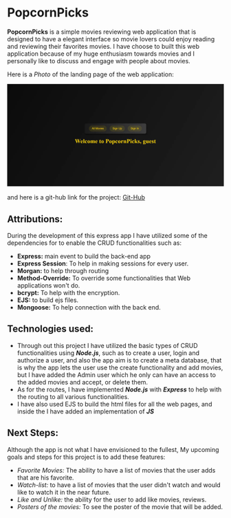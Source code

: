 # PopcornPicks

**PopcornPicks** is a simple movies reviewing web application that is designed to have a elegant interface so movie lovers could enjoy reading and reviewing their favorites movies. I have choose to built this web application because of my huge enthusiasm towards movies and I personally like to discuss and engage with people about movies.

Here is a _Photo_ of the landing page of the web application:

![Landing page of PopcornPicks](image.webp)

and here is a git-hub link for the project: [Git-Hub](https://github.com/Leoloay/PopcornPicks.git)

## Attributions:

During the development of this express app I have utilized some of the dependencies for to enable the CRUD functionalities such as:

- **Express:** main event to build the back-end app
- **Express Session**: To help in making sessions for every user.
- **Morgan:** to help through routing
- **Method-Override:** To override some functionalities that Web applications won't do.
- **bcrypt:** To help with the encryption.
- **EJS:** to build ejs files.
- **Mongoose:** To help connection with the back end.

## Technologies used:

- Through out this project I have utilized the basic types of CRUD functionalities using **_Node.js_**, such as to create a user, login and authorize a user, and also the app aim is to create a meta database, that is why the app lets the user use the create functionality and add movies, but I have added the Admin user which he only can have an access to the added movies and accept, or delete them.
- As for the routes, I have implemented **_Node.js_** with **_Express_** to help with the routing to all various functionalities.
- I have also used EJS to build the html files for all the web pages, and inside the I have added an implementation of **_JS_**

## Next Steps:

Although the app is not what I have envisioned to the fullest, My upcoming goals and steps for this project is to add these features:

- _Favorite Movies:_ The ability to have a list of movies that the user adds that are his favorite.
- _Watch-list:_ to have a list of movies that the user didn't watch and would like to watch it in the near future.
- _Like and Unlike:_ the ability for the user to add like movies, reviews.
- _Posters of the movies:_ To see the poster of the movie that will be added.
